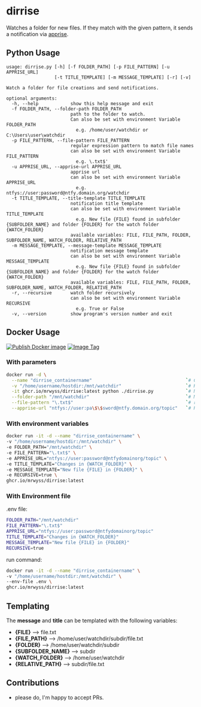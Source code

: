 # dirrise

Watches a folder for new files. If they match with the given pattern, it sends a notification via [apprise](https://github.com/caronc/apprise).

## Python Usage

```text
usage: dirrise.py [-h] [-f FOLDER_PATH] [-p FILE_PATTERN] [-u APPRISE_URL]
                  [-t TITLE_TEMPLATE] [-m MESSAGE_TEMPLATE] [-r] [-v]

Watch a folder for file creations and send notifications.

optional arguments:
  -h, --help            show this help message and exit
  -f FOLDER_PATH, --folder-path FOLDER_PATH
                        path to the folder to watch.
                        Can also be set with environment Variable FOLDER_PATH
                          e.g. /home/user/watchdir or C:\Users\user\watchdir
  -p FILE_PATTERN, --file-pattern FILE_PATTERN
                        regular expression pattern to match file names
                        can also be set with environment Variable FILE_PATTERN
                          e.g. \.txt$'
  -u APPRISE_URL, --apprise-url APPRISE_URL
                        apprise url
                        can also be set with environment Variable APPRISE_URL
                          e.g. ntfys://user:password@ntfy.domain.org/watchdir
  -t TITLE_TEMPLATE, --title-template TITLE_TEMPLATE
                        notification title template
                        can also be set with environment Variable TITLE_TEMPLATE
                          e.g. New file {FILE} found in subfolder {SUBFOLDER_NAME} and folder {FOLDER} for the watch folder {WATCH_FOLDER}
                        available variables: FILE, FILE_PATH, FOLDER, SUBFOLDER_NAME, WATCH_FOLDER, RELATIVE_PATH
  -m MESSAGE_TEMPLATE, --message-template MESSAGE_TEMPLATE
                        notification message template
                        can also be set with environment Variable MESSAGE_TEMPLATE
                          e.g. New file {FILE} found in subfolder {SUBFOLDER_NAME} and folder {FOLDER} for the watch folder {WATCH_FOLDER}
                        available variables: FILE, FILE_PATH, FOLDER, SUBFOLDER_NAME, WATCH_FOLDER, RELATIVE_PATH
  -r, --recursive       watch folder recursively
                        can also be set with environment Variable RECURSIVE
                          e.g. True or False
  -v, --version         show program's version number and exit
```

## Docker Usage

[![Publish Docker image](https://github.com/MrWyss/dirrise/actions/workflows/publish_docker_image.yml/badge.svg)](https://github.com/MrWyss/dirrise/actions/workflows/publish_docker_image.yml)
[![Image Tag](https://ghcr-badge.egpl.dev/mrwyss/dirrise/tags?color=%2344cc11&ignore=&n=1&label=latest+image&trim=)](https://github.com/MrWyss/dirrise/pkgs/container/dirrise)

### With parameters

```bash
docker run -d \
  --name "dirrise_containername"                                   `# Create unique container name if you run multiple instances` \
  -v "/home/username/hostdir:/mnt/watchdir"                        `# Host:Container mapping, the container path can by anything but has to match with --folder-path` \
  -it ghcr.io/mrwyss/dirrise:latest python ./dirrise.py            `# No change reguired` \
  --folder-path "/mnt/watchdir"                                    `# Must match with container path above` \
  --file-pattern "\.txt$"                                          `# regular expression pattern to match file names, like \.txt$` \
  --apprise-url "ntfys://user:pa\$\$sword@ntfy.domain.org/topic"   `# Regular apprise Url, you may have to escape special characters` \
```

### With environment variables

```bash
docker run -it -d --name "dirrise_containername" \
-v "/home/username/hostdir:/mnt/watchdir" \
-e FOLDER_PATH="/mnt/watchdir" \
-e FILE_PATTERN="\.txt$" \
-e APPRISE_URL="ntfys://user:password@ntfydomainorg/topic" \
-e TITLE_TEMPLATE="Changes in {WATCH_FOLDER}" \
-e MESSAGE_TEMPLATE="New file {FILE} in {FOLDER}" \
-e RECURSIVE=true \
ghcr.io/mrwyss/dirrise:latest
```

### With Environment file

.env file:

```bash
FOLDER_PATH="/mnt/watchdir"
FILE_PATTERN="\.txt$"
APPRISE_URL="ntfys://user:password@ntfydomainorg/topic"
TITLE_TEMPLATE="Changes in {WATCH_FOLDER}"
MESSAGE_TEMPLATE="New file {FILE} in {FOLDER}"
RECURSIVE=true
```

run command:

```bash
docker run -it -d --name "dirrise_containername" \
-v "/home/username/hostdir:/mnt/watchdir" \
--env-file .env \
ghcr.io/mrwyss/dirrise:latest
```

## Templating

The **message** and **title** can be templated with the following variables:

- **{FILE}** --> file.txt
- **{FILE_PATH}** --> /home/user/watchdir/subdir/file.txt
- **{FOLDER}** --> /home/user/watchdir/subdir
- **{SUBFOLDER_NAME}** --> subdir
- **{WATCH_FOLDER}** --> /home/user/watchdir
- **{RELATIVE_PATH}** --> subdir/file.txt

## Contributions

- please do, I'm happy to accept PRs.  
